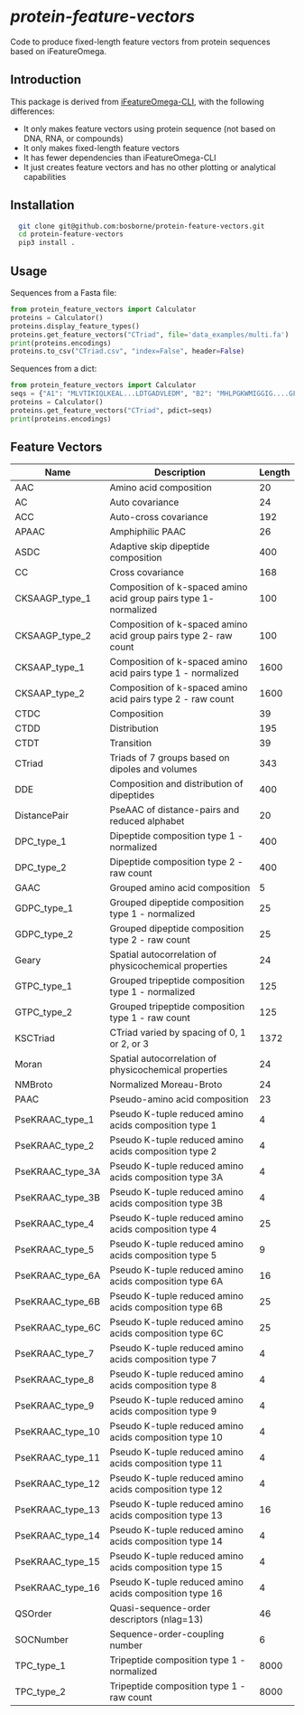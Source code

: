 # *protein-feature-vectors*

Code to produce fixed-length feature vectors from protein sequences based on iFeatureOmega.

## Introduction

This package is derived from [iFeatureOmega-CLI](https://github.com/Superzchen/iFeatureOmega-CLI), with the following differences:

- It only makes feature vectors using protein sequence (not based on DNA, RNA, or compounds)
- It only makes fixed-length feature vectors
- It has fewer dependencies than iFeatureOmega-CLI
- It just creates feature vectors and has no other plotting or analytical capabilities

## Installation

```sh  
  git clone git@github.com:bosborne/protein-feature-vectors.git
  cd protein-feature-vectors
  pip3 install .
```

## Usage

Sequences from a Fasta file:

```python
from protein_feature_vectors import Calculator
proteins = Calculator()
proteins.display_feature_types()
proteins.get_feature_vectors("CTriad", file='data_examples/multi.fa')
print(proteins.encodings)
proteins.to_csv("CTriad.csv", "index=False", header=False)
```

Sequences from a dict:

```python
from protein_feature_vectors import Calculator
seqs = {"A1": "MLVTIKIQLKEAL...LDTGADVLEDM", "B2": "MHLPGKWMIGGIG....GFIKVRQYDEICGH"}
proteins = Calculator()
proteins.get_feature_vectors("CTriad", pdict=seqs)
print(proteins.encodings)
```

## Feature Vectors

| Name | Description | Length |
|------|-------------|--------|
| AAC | Amino acid composition | 20 |
| AC | Auto covariance | 24 |
| ACC | Auto-cross covariance | 192 |
| APAAC | Amphiphilic PAAC | 26 |
| ASDC | Adaptive skip dipeptide composition | 400 |
| CC | Cross covariance | 168 |
| CKSAAGP_type_1 | Composition of k-spaced amino acid group pairs type 1- normalized | 100 |
| CKSAAGP_type_2 | Composition of k-spaced amino acid group pairs type 2- raw count | 100 |
| CKSAAP_type_1 | Composition of k-spaced amino acid pairs type 1 - normalized | 1600 |
| CKSAAP_type_2 | Composition of k-spaced amino acid pairs type 2 - raw count | 1600 |
| CTDC | Composition | 39 |
| CTDD | Distribution | 195 |
| CTDT | Transition | 39 |
| CTriad | Triads of 7 groups based on dipoles and volumes | 343 |
| DDE | Composition and distribution of dipeptides | 400 |
| DistancePair | PseAAC of distance-pairs and reduced alphabet | 20 |
| DPC_type_1 | Dipeptide composition type 1 - normalized | 400 |
| DPC_type_2 | Dipeptide composition type 2 - raw count | 400 |
| GAAC | Grouped amino acid composition | 5 |
| GDPC_type_1 | Grouped dipeptide composition type 1 - normalized | 25 |
| GDPC_type_2 | Grouped dipeptide composition type 2 - raw count | 25 |
| Geary | Spatial autocorrelation of physicochemical properties | 24 |
| GTPC_type_1 | Grouped tripeptide composition type 1 - normalized | 125 |
| GTPC_type_2 | Grouped tripeptide composition type 1 - raw count | 125 |
| KSCTriad | CTriad varied by spacing of 0, 1 or 2, or 3 | 1372 |
| Moran | Spatial autocorrelation of physicochemical properties | 24 |
| NMBroto | Normalized Moreau-Broto | 24 |
| PAAC | Pseudo-amino acid composition | 23 |
| PseKRAAC_type_1 | Pseudo K-tuple reduced amino acids composition type 1 | 4 |
| PseKRAAC_type_2 | Pseudo K-tuple reduced amino acids composition type 2 | 4 |
| PseKRAAC_type_3A | Pseudo K-tuple reduced amino acids composition type 3A | 4 |
| PseKRAAC_type_3B | Pseudo K-tuple reduced amino acids composition type 3B | 4 |
| PseKRAAC_type_4 | Pseudo K-tuple reduced amino acids composition type 4 | 25 |
| PseKRAAC_type_5 | Pseudo K-tuple reduced amino acids composition type 5 | 9 |
| PseKRAAC_type_6A | Pseudo K-tuple reduced amino acids composition type 6A | 16 |
| PseKRAAC_type_6B | Pseudo K-tuple reduced amino acids composition type 6B | 25 |
| PseKRAAC_type_6C | Pseudo K-tuple reduced amino acids composition type 6C | 25 |
| PseKRAAC_type_7 | Pseudo K-tuple reduced amino acids composition type 7 | 4 |
| PseKRAAC_type_8 | Pseudo K-tuple reduced amino acids composition type 8 | 4 |
| PseKRAAC_type_9 | Pseudo K-tuple reduced amino acids composition type 9 | 4 |
| PseKRAAC_type_10 | Pseudo K-tuple reduced amino acids composition type 10 | 4 |
| PseKRAAC_type_11 | Pseudo K-tuple reduced amino acids composition type 11 | 4 |
| PseKRAAC_type_12 | Pseudo K-tuple reduced amino acids composition type 12 | 4 |
| PseKRAAC_type_13 | Pseudo K-tuple reduced amino acids composition type 13 | 16 |
| PseKRAAC_type_14 | Pseudo K-tuple reduced amino acids composition type 14 | 4 |
| PseKRAAC_type_15 | Pseudo K-tuple reduced amino acids composition type 15 | 4 |
| PseKRAAC_type_16 | Pseudo K-tuple reduced amino acids composition type 16 | 4 |
| QSOrder | Quasi-sequence-order descriptors (nlag=13) | 46 |
| SOCNumber | Sequence-order-coupling number | 6 |
| TPC_type_1 | Tripeptide composition type 1 - normalized | 8000  |
| TPC_type_2 | Tripeptide composition type 1 - raw count | 8000 |
